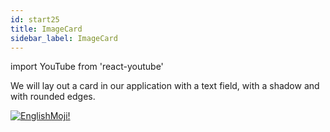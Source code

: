 ```yaml
---
id: start25
title: ImageCard
sidebar_label: ImageCard
---
```


import YouTube from 'react-youtube'

We will lay out a card in our application with a text field, with a shadow and with rounded edges.

<YouTube videoId='anVgDcngW8I' />

[![EnglishMoji!](/img/logo/englishmoji.png)](https://link-to.app/xvh7Ush9kl)
